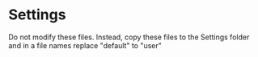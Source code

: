 # Settings
Do not modify these files. Instead, copy these files to the Settings folder and in a file names replace "default" to "user" 